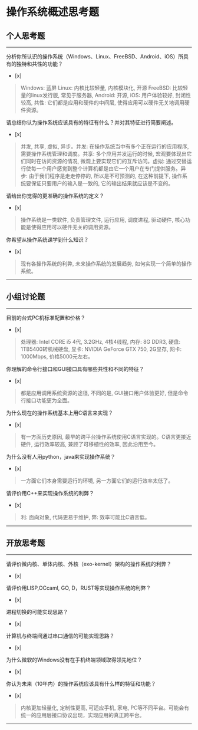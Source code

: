 # 操作系统概述思考题

## 个人思考题

---

分析你所认识的操作系统（Windows、Linux、FreeBSD、Android、iOS）所具有的独特和共性的功能？
- [x]  

> Windows: 蓝屏 Linux: 内核比较轻量, 内核模块化, 开源 FreeBSD: 比较轻量的linux发行版, 常见于服务器, Android: 开源, iOS: 用户体验较好, 封闭性较高, 共性: 它们都是应用和硬件的中间层, 使得应用可以硬件无关地调用硬件资源。

请总结你认为操作系统应该具有的特征有什么？并对其特征进行简要阐述。
- [x]  

> 并发, 共享, 虚拟, 异步。并发: 在操作系统当中有多个正在运行的应用程序, 需要操作系统管理和调度。共享: 多个应用并发运行的时候, 宏观要体现出它们同时在访问资源的情况, 微观上要实现它们的互斥访问。虚拟: 通过交替运行使每一个用户感觉到整个计算机都是由它一个用户在专门提供服务。异步: 由于我们程序是走走停停的, 所以是不可预测的, 在这种前提下, 操作系统要保证只要用户的输入是一致的, 它的输出结果就应该是不变的。

请给出你觉得的更准确的操作系统的定义？
- [x]  

> 操作系统是一类软件, 负责管理文件, 运行应用, 调度进程, 驱动硬件, 核心功能是使得应用可以硬件无关的调用资源。

你希望从操作系统课学到什么知识？
- [x]  

> 现有各操作系统的利弊, 未来操作系统的发展趋势, 如何实现一个简单的操作系统。

---

## 小组讨论题

---

目前的台式PC机标准配置和价格？
- [x]  

> 处理器: Intel CORE i5 4代, 3.2GHz, 4核4线程, 内存: 8G DDR3, 硬盘: 1TB5400转机械硬盘, 显卡: NVIDIA GeForce GTX 750, 2G显存, 网卡: 1000Mbps, 价格5000元左右。

你理解的命令行接口和GUI接口具有哪些共性和不同的特征？
- [x]  

> 都是应用调用系统资源的途径, 不同的是, GUI接口用户体验更好, 但是命令行接口功能更为全面。

为什么现在的操作系统基本上用C语言来实现？
- [x]  

> 有一方面历史原因, 最早的跨平台操作系统使用C语言实现的。C语言更接近硬件, 运行效率较高, 兼顾了可移植性的效率, 因此沿用至今。

为什么没有人用python，java来实现操作系统？
- [x]  

> 一方面它们本身需要运行的环境, 另一方面它们的运行效率太低了。

请评价用C++来实现操作系统的利弊？
- [x]  

> 利: 面向对象, 代码更易于维护, 弊: 效率可能比C语言低。

---

## 开放思考题

---

请评价微内核、单体内核、外核（exo-kernel）架构的操作系统的利弊？
- [x]  

>  

请评价用LISP,OCcaml, GO, D，RUST等实现操作系统的利弊？
- [x]  

>  

进程切换的可能实现思路？
- [x]  

>  

计算机与终端间通过串口通信的可能实现思路？
- [x]  

>  

为什么微软的Windows没有在手机终端领域取得领先地位？
- [x]  

>  

你认为未来（10年内）的操作系统应该具有什么样的特征和功能？
- [x]  

> 内核更加轻量化, 定制性更高, 可适应手机, 家电, PC等不同平台。可能会有统一的应用层接口协议出现，实现应用的真正跨平台。

---
